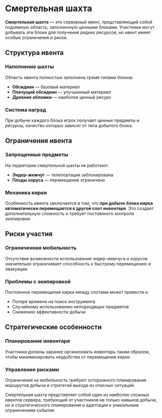 # Смертельная шахта

**Смертельная шахта** — это серверный ивент, представляющий собой подземную область, заполненную ценными блоками. Участники могут добывать эти блоки для получения редких ресурсов, но ивент имеет особые ограничения и риски.

## Структура ивента

### Наполнение шахты
Область ивента полностью заполнена тремя типами блоков:
- **Обсидиан** — базовый материал
- **Плачущий обсидиан** — улучшенный материал  
- **Древние обломки** — наиболее ценный ресурс

### Система наград
При добыче каждого блока игрок получает ценные предметы и ресурсы, качество которых зависит от типа добытого блока.

## Ограничения ивента

### Запрещенные предметы
На территории смертельной шахты не работают:
- **Эндер-жемчуг** — телепортация заблокирована
- **Плоды хоруса** — перемещение ограничено

### Механика кирки
Особенность ивента заключается в том, что **при добыче блока кирка автоматически перемещается в другой слот инвентаря**. Это создает дополнительную сложность и требует постоянного контроля экипировки.

## Риски участия

### Ограниченная мобильность
Отсутствие возможности использования эндер-жемчуга и хорусов значительно ограничивает способность к быстрому перемещению и эвакуации.

### Проблемы с экипировкой
Постоянное перемещение кирки между слотами может привести к:
- Потере времени на поиск инструмента
- Случайному использованию неподходящих предметов
- Снижению эффективности добычи

## Стратегические особенности

### Планирование инвентаря
Участники должны заранее организовать инвентарь таким образом, чтобы минимизировать неудобства от перемещения кирки.

### Управление рисками
Ограничения на мобильность требуют осторожного планирования маршрутов добычи и стратегий выхода из опасных ситуаций.

Смертельная шахта представляет собой один из наиболее сложных ивентов сервера, требующий от участников не только навыков добычи, но и стратегического планирования и адаптации к уникальным ограничениям события.